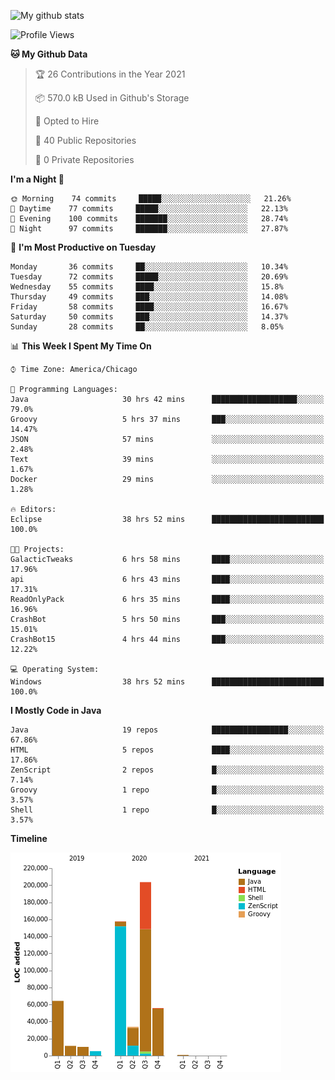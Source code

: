 ![My github stats](https://github-readme-stats.vercel.app/api?username=romvoid95&theme=gruvbox&include_all_commits=true&show_icons=true")

<!--START_SECTION:waka-->
![Profile Views](http://img.shields.io/badge/Profile%20Views-1-blue)

**🐱 My Github Data** 

> 🏆 26 Contributions in the Year 2021
 > 
> 📦 570.0 kB Used in Github's Storage 
 > 
> 💼 Opted to Hire
 > 
> 📜 40 Public Repositories 
 > 
> 🔑 0 Private Repositories  
 > 
**I'm a Night 🦉** 

```text
🌞 Morning    74 commits     █████░░░░░░░░░░░░░░░░░░░░   21.26% 
🌆 Daytime    77 commits     █████░░░░░░░░░░░░░░░░░░░░   22.13% 
🌃 Evening    100 commits    ███████░░░░░░░░░░░░░░░░░░   28.74% 
🌙 Night      97 commits     ███████░░░░░░░░░░░░░░░░░░   27.87%

```
📅 **I'm Most Productive on Tuesday** 

```text
Monday       36 commits     ██░░░░░░░░░░░░░░░░░░░░░░░   10.34% 
Tuesday      72 commits     █████░░░░░░░░░░░░░░░░░░░░   20.69% 
Wednesday    55 commits     ████░░░░░░░░░░░░░░░░░░░░░   15.8% 
Thursday     49 commits     ███░░░░░░░░░░░░░░░░░░░░░░   14.08% 
Friday       58 commits     ████░░░░░░░░░░░░░░░░░░░░░   16.67% 
Saturday     50 commits     ███░░░░░░░░░░░░░░░░░░░░░░   14.37% 
Sunday       28 commits     ██░░░░░░░░░░░░░░░░░░░░░░░   8.05%

```


📊 **This Week I Spent My Time On** 

```text
⌚︎ Time Zone: America/Chicago

💬 Programming Languages: 
Java                     30 hrs 42 mins      ███████████████████░░░░░░   79.0% 
Groovy                   5 hrs 37 mins       ███░░░░░░░░░░░░░░░░░░░░░░   14.47% 
JSON                     57 mins             ░░░░░░░░░░░░░░░░░░░░░░░░░   2.48% 
Text                     39 mins             ░░░░░░░░░░░░░░░░░░░░░░░░░   1.67% 
Docker                   29 mins             ░░░░░░░░░░░░░░░░░░░░░░░░░   1.28%

🔥 Editors: 
Eclipse                  38 hrs 52 mins      █████████████████████████   100.0%

🐱‍💻 Projects: 
GalacticTweaks           6 hrs 58 mins       ████░░░░░░░░░░░░░░░░░░░░░   17.96% 
api                      6 hrs 43 mins       ████░░░░░░░░░░░░░░░░░░░░░   17.31% 
ReadOnlyPack             6 hrs 35 mins       ████░░░░░░░░░░░░░░░░░░░░░   16.96% 
CrashBot                 5 hrs 50 mins       ███░░░░░░░░░░░░░░░░░░░░░░   15.01% 
CrashBot15               4 hrs 44 mins       ███░░░░░░░░░░░░░░░░░░░░░░   12.22%

💻 Operating System: 
Windows                  38 hrs 52 mins      █████████████████████████   100.0%

```

**I Mostly Code in Java** 

```text
Java                     19 repos            █████████████████░░░░░░░░   67.86% 
HTML                     5 repos             ████░░░░░░░░░░░░░░░░░░░░░   17.86% 
ZenScript                2 repos             █░░░░░░░░░░░░░░░░░░░░░░░░   7.14% 
Groovy                   1 repo              █░░░░░░░░░░░░░░░░░░░░░░░░   3.57% 
Shell                    1 repo              █░░░░░░░░░░░░░░░░░░░░░░░░   3.57%

```


**Timeline**

![Chart not found](https://raw.githubusercontent.com/ROMVoid95/ROMVoid95/master/charts/bar_graph.png) 


<!--END_SECTION:waka-->
